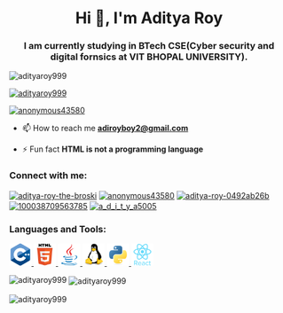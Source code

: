 <h1 align="center">Hi 👋, I'm Aditya Roy</h1>
<h3 align="center">I am currently studying in BTech CSE(Cyber security and digital fornsics at VIT BHOPAL UNIVERSITY).</h3>

<p align="left"> <img src="https://komarev.com/ghpvc/?username=adityaroy999&label=Profile%20views&color=0e75b6&style=flat" alt="adityaroy999" /> </p>

<p align="left"> <a href="https://github.com/ryo-ma/github-profile-trophy"><img src="https://github-profile-trophy.vercel.app/?username=adityaroy999" alt="adityaroy999" /></a> </p>

<p align="left"> <a href="https://twitter.com/anonymous43580" target="blank"><img src="https://img.shields.io/twitter/follow/anonymous43580?logo=twitter&style=for-the-badge" alt="anonymous43580" /></a> </p>

- 📫 How to reach me **adiroyboy2@gmail.com**

- ⚡ Fun fact **HTML is not a programming language**

<h3 align="left">Connect with me:</h3>
<p align="left">
<a href="https://codepen.io/aditya-roy-the-broski" target="blank"><img align="center" src="https://raw.githubusercontent.com/rahuldkjain/github-profile-readme-generator/master/src/images/icons/Social/codepen.svg" alt="aditya-roy-the-broski" height="30" width="40" /></a>
<a href="https://twitter.com/anonymous43580" target="blank"><img align="center" src="https://raw.githubusercontent.com/rahuldkjain/github-profile-readme-generator/master/src/images/icons/Social/twitter.svg" alt="anonymous43580" height="30" width="40" /></a>
<a href="https://linkedin.com/in/aditya-roy-0492ab26b" target="blank"><img align="center" src="https://raw.githubusercontent.com/rahuldkjain/github-profile-readme-generator/master/src/images/icons/Social/linked-in-alt.svg" alt="aditya-roy-0492ab26b" height="30" width="40" /></a>
<a href="https://fb.com/100038709563785" target="blank"><img align="center" src="https://raw.githubusercontent.com/rahuldkjain/github-profile-readme-generator/master/src/images/icons/Social/facebook.svg" alt="100038709563785" height="30" width="40" /></a>
<a href="https://instagram.com/a_d_i_t_y_a5005" target="blank"><img align="center" src="https://raw.githubusercontent.com/rahuldkjain/github-profile-readme-generator/master/src/images/icons/Social/instagram.svg" alt="a_d_i_t_y_a5005" height="30" width="40" /></a>
</p>

<h3 align="left">Languages and Tools:</h3>
<p align="left"> <a href="https://www.w3schools.com/cpp/" target="_blank" rel="noreferrer"> <img src="https://raw.githubusercontent.com/devicons/devicon/master/icons/cplusplus/cplusplus-original.svg" alt="cplusplus" width="40" height="40"/> </a> <a href="https://www.w3.org/html/" target="_blank" rel="noreferrer"> <img src="https://raw.githubusercontent.com/devicons/devicon/master/icons/html5/html5-original-wordmark.svg" alt="html5" width="40" height="40"/> </a> <a href="https://www.java.com" target="_blank" rel="noreferrer"> <img src="https://raw.githubusercontent.com/devicons/devicon/master/icons/java/java-original.svg" alt="java" width="40" height="40"/> </a> <a href="https://www.linux.org/" target="_blank" rel="noreferrer"> <img src="https://raw.githubusercontent.com/devicons/devicon/master/icons/linux/linux-original.svg" alt="linux" width="40" height="40"/> </a> <a href="https://www.python.org" target="_blank" rel="noreferrer"> <img src="https://raw.githubusercontent.com/devicons/devicon/master/icons/python/python-original.svg" alt="python" width="40" height="40"/> </a> <a href="https://reactjs.org/" target="_blank" rel="noreferrer"> <img src="https://raw.githubusercontent.com/devicons/devicon/master/icons/react/react-original-wordmark.svg" alt="react" width="40" height="40"/> </a> </p>

<p><img align="left" src="https://github-readme-stats.vercel.app/api/top-langs?username=adityaroy999&show_icons=true&locale=en&layout=compact" alt="adityaroy999" /></p>

<p>&nbsp;<img align="center" src="https://github-readme-stats.vercel.app/api?username=adityaroy999&show_icons=true&locale=en" alt="adityaroy999" /></p>

<p><img align="center" src="https://github-readme-streak-stats.herokuapp.com/?user=adityaroy999&theme=dark" alt="adityaroy999" /></p>
